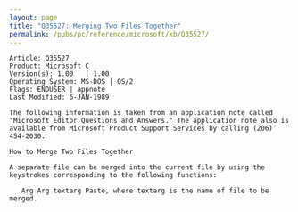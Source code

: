 ```yaml
---
layout: page
title: "Q35527: Merging Two Files Together"
permalink: /pubs/pc/reference/microsoft/kb/Q35527/
---
```


	Article: Q35527
	Product: Microsoft C
	Version(s): 1.00   | 1.00
	Operating System: MS-DOS | OS/2
	Flags: ENDUSER | appnote
	Last Modified: 6-JAN-1989
	
	The following information is taken from an application note called
	"Microsoft Editor Questions and Answers." The application note also is
	available from Microsoft Product Support Services by calling (206)
	454-2030.
	
	How to Merge Two Files Together
	
	A separate file can be merged into the current file by using the
	keystrokes corresponding to the following functions:
	
	   Arg Arg textarg Paste, where textarg is the name of file to be merged.
